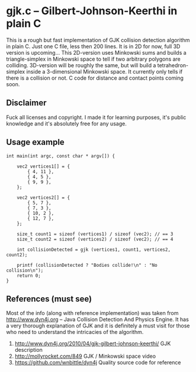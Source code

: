 # gjk.c – Gilbert-Johnson-Keerthi in plain C
This is a rough but fast implementation of GJK collision detection algorithm in plain C. Just one C file, less then 200 lines. It is in 2D for now, full 3D version is upcoming... This 2D-version uses Minkowski sums and builds a triangle-simplex in Minkowski space to tell if two arbitrary polygons are colliding. 3D-version will be roughly the same, but will build a tetrahedron-simplex inside a 3-dimensional Minkowski space. It currently only tells if there is a collision or not. C code for distance and contact points coming soon.

## Disclaimer
Fuck all licenses and copyright. I made it for learning purposes, it's public knowledge and it's absolutely free for any usage.

## Usage example
```
int main(int argc, const char * argv[]) {
    
    vec2 vertices1[] = {
        { 4, 11 },
        { 4, 5 },
        { 9, 9 },
    };
    
    vec2 vertices2[] = {
        { 5, 7 },
        { 7, 3 },
        { 10, 2 },
        { 12, 7 },
    };

    size_t count1 = sizeof (vertices1) / sizeof (vec2); // == 3
    size_t count2 = sizeof (vertices2) / sizeof (vec2); // == 4
    
    int collisionDetected = gjk (vertices1, count1, vertices2, count2);
    
    printf (collisionDetected ? "Bodies collide!\n" : "No collision\n");
    return 0;
}
```
## References (must see)
Most of the info (along with reference implementation) was taken from http://www.dyn4j.org – Java Collision Detection And Physics Engine. It has a very thorough explanation of GJK and it is definitely a must visit for those who need to understand the intricacies of the algorithm.

1. http://www.dyn4j.org/2010/04/gjk-gilbert-johnson-keerthi/ GJK description
2. http://mollyrocket.com/849 GJK / Minkowski space video
3. https://github.com/wnbittle/dyn4j Quality source code for reference
